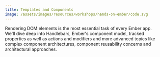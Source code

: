 ```yaml
---
title: Templates and Components
image: /assets/images/resources/workshops/hands-on-ember/code.svg
---
```


Rendering DOM elements is the most essential task of every Ember app. We'll dive
deep into Handlebars, Ember's component model, tracked properties as well as
actions and modifiers and more advanced topics like complex component
architectures, component reusability concerns and architectural approaches.
